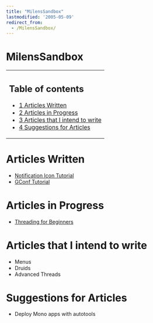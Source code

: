```yaml
---
title: "MilensSandbox"
lastmodified: '2005-05-09'
redirect_from:
  - /MilensSandbox/
---
```


MilensSandbox
=============

<table>
<col width="100%" />
<tbody>
<tr class="odd">
<td align="left"><h2>Table of contents</h2>
<ul>
<li><a href="#articles-written">1 Articles Written</a></li>
<li><a href="#articles-in-progress">2 Articles in Progress</a></li>
<li><a href="#articles-that-i-intend-to-write">3 Articles that I intend to write</a></li>
<li><a href="#suggestions-for-articles">4 Suggestions for Articles</a></li>
</ul></td>
</tr>
</tbody>
</table>

Articles Written
================

-   [Notification Icon Tutorial](/GtkSharpNotificationIcon)
-   [GConf Tutorial](/GConfTutorial)

Articles in Progress
====================

-   [Threading for Beginners](/ThreadsBeginnersGuide)

Articles that I intend to write
===============================

-   Menus
-   Druids
-   Advanced Threads

Suggestions for Articles
========================

-   Deploy Mono apps with autotools


